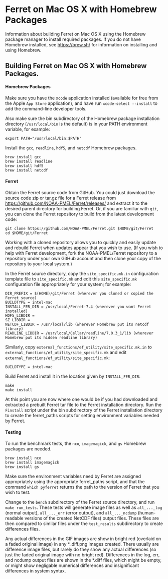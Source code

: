 # Ferret on Mac OS X with Homebrew Packages
Information about building Ferret on Mac OS X using the Homebrew package 
manager to install required packages.
If you do not have Homebrew installed, see https://brew.sh/ for information 
on installing and using Homebrew.

## Building Ferret on Mac OS X with Homebrew Packages.

#### Homebrew Packages

Make sure you have the `Xcode` application installed (available for free from 
the Apple `App Store` application), and have run `xcode-select --install` to 
add the command-line developer tools.

Also make sure the bin subdirectory of the Homebrew package installation 
directory (`/usr/local/bin` is the default) is in your PATH environment 
variable, for example:

    export PATH="/usr/local/bin:$PATH"

Install the `gcc`, `readline`, `hdf5`, and `netcdf` Homebrew packages.

    brew install gcc
    brew install readline
    brew install hdf5
    brew install netcdf

#### Ferret

Obtain the Ferret source code from GitHub.
You could just download the source code zip or tar.gz file for a Ferret release 
from https://github.com/NOAA-PMEL/Ferret/releases/ and extract it to the desired 
parent directory for building Ferret.
Or, if you are familiar with `git`, you can clone the Ferret repository to build 
from the latest development code:

    git clone https://github.com/NOAA-PMEL/Ferret.git $HOME/git/Ferret
    cd $HOME/git/Ferret

Working with a cloned repository allows you to quickly and easily update and 
rebuild Ferret when updates appear that you wish to use.
(If you wish to help with Ferret development, fork the NOAA-PMEL/Ferret 
repository to a repository under your own GitHub account and then clone your copy 
of the repository to your local system.)

In the Ferret source directory, copy the `site_specific.mk.in` configuration 
template file to `site_specific.mk` and edit this `site_specific.mk` configuration 
file appropriately for your system; for example:

    DIR_PREFIX = $(HOME)/git/Ferret (wherever you cloned or copied the Ferret source)
    BUILDTYPE = intel-mac
    INSTALL_FER_DIR = /usr/local/Ferret-7.4 (wherever you want Ferret installed)
    HDF5_LIBDIR =
    SZ_LIBDIR =
    NETCDF_LIBDIR = /usr/local/lib (wherever Homebrew put its netcdf library)
    READLINE_LIBDIR = /usr/local/Cellar/readline/7.0.3_1/lib (wherever Homebrew put its hidden readline library)

Similarly, copy `external_functions/ef_utility/site_specific.mk.in` to
`external_functions/ef_utility/site_specific.mk` and edit
`external_functions/ef_utility/site_specific.mk`:

    BUILDTYPE = intel-mac

Build Ferret and install it in the location given by `INSTALL_FER_DIR`:

    make
    make install

At this point you are now where one would be if you had downloaded and extracted 
a prebuilt Ferret tar file to the Ferret installation directory.
Run the `Finstall` script under the bin subdirectory of the Ferret installation 
directory to create the ferret_paths scripts for setting environment variables 
needed by Ferret.

#### Testing

To run the benchmark tests, the `nco`, `imagemagick`, and `gs` Homebrew packages 
are needed.

    brew install nco
    brew install imagemagick
    brew install gs

Make sure the environment variables need by Ferret are assigned appropriately 
using the appropriate ferret_paths script, and that the command `which pyferret` 
returns the path to the version of Ferret that you wish to test.

Change to the `bench` subdirectory of the Ferret source directory, and run 
`make run_tests`.
These tests will generate image files as well as `all_..._log` (normal output), 
`all_..._err` (error output), and `all_..._ncdump` (human-readable versions of 
the created NetCDF files) output files.
These files are then compared to similar files under the `test_results` 
subdirectory to create differences files.

Any actual differences in the GIF images are show in bright red (overlaid on 
a faded original image) in any *_diff.png images created.
There usually are difference image files, but rarely do they show any actual
differences (so just the faded original image with no bright red).
Differences in the log, err, and ncdump output files are shown in the *.diff 
files, which might be empty, or might show negligable numerical differences and 
insignificant differences in system syntax.

